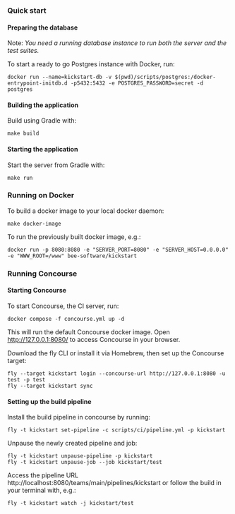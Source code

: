 ### Quick start

#### Preparing the database

Note: _You need a running database instance to run both the server and the test suites._

To start a ready to go Postgres instance with Docker, run:

```
docker run --name=kickstart-db -v $(pwd)/scripts/postgres:/docker-entrypoint-initdb.d -p5432:5432 -e POSTGRES_PASSWORD=secret -d postgres
```

#### Building the application

Build using Gradle with:

```shell
make build 
```

#### Starting the application

Start the server from Gradle with:

```shell
make run
```

### Running on Docker

To build a docker image to your local docker daemon:

```shell
make docker-image
```

To run the previously built docker image, e.g.:
````shell
docker run -p 8080:8080 -e "SERVER_PORT=8080" -e "SERVER_HOST=0.0.0.0" -e "WWW_ROOT=/www" bee-software/kickstart 
````


### Running Concourse

#### Starting Concourse

To start Concourse, the CI server, run:

````shell
docker compose -f concourse.yml up -d
````

This will run the default Concourse docker image. Open http://127.0.0.1:8080/ to access Concourse in your browser.

Download the fly CLI or install it via Homebrew, then set up the Concourse target:

````shell
fly --target kickstart login --concourse-url http://127.0.0.1:8080 -u test -p test
fly --target kickstart sync
````

#### Setting up the build pipeline

Install the build pipeline in concourse by running:

````shell
fly -t kickstart set-pipeline -c scripts/ci/pipeline.yml -p kickstart
````

Unpause the newly created pipeline and job:

````shell
fly -t kickstart unpause-pipeline -p kickstart
fly -t kickstart unpause-job --job kickstart/test
````

Access the pipeline URL http://localhost:8080/teams/main/pipelines/kickstart or follow the build in your terminal
with, e.g.:

````shell
fly -t kickstart watch -j kickstart/test
````
